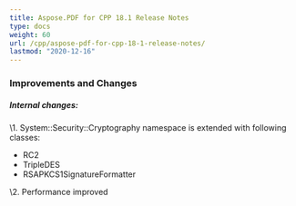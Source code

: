 ```yaml
---
title: Aspose.PDF for CPP 18.1 Release Notes
type: docs
weight: 60
url: /cpp/aspose-pdf-for-cpp-18-1-release-notes/
lastmod: "2020-12-16"
---
```


### **Improvements and Changes**
##### **Internal changes:**
\1. System::Security::Cryptography namespace is extended with following classes:

- RC2
- TripleDES
- RSAPKCS1SignatureFormatter

\2. Performance improved
